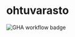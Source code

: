 # ohtuvarasto

![GHA workflow badge](https://github.com/Tiiawss/ohtuvarasto/workflows/CI/badge.svg)

